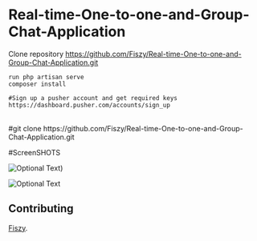 # Real-time-One-to-one-and-Group-Chat-Application

Clone repository https://github.com/Fiszy/Real-time-One-to-one-and-Group-Chat-Application.git


    run php artisan serve
    composer install
    
    #Sign up a pusher account and get required keys
    https://dashboard.pusher.com/accounts/sign_up
    

<br>
#git clone https://github.com/Fiszy/Real-time-One-to-one-and-Group-Chat-Application.git

#ScreenSHOTS



![Optional Text](../master/screenshot/groupchat.png))<br>

![Optional Text](../master/screenshot/private.png)<br>


## Contributing

 [Fiszy](https://fiszy.easyprevarsity.com).

    
    
